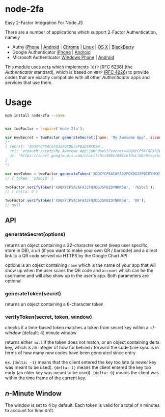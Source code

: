 # node-2fa
Easy 2-Factor Integration For Node.JS

There are a number of applications which support 2-Factor Authentication, namely

* Authy [iPhone](https://itunes.apple.com/us/app/authy/id494168017?mt=8) | [Android](https://play.google.com/store/apps/details?id=com.authy.authy&hl=en) | [Chrome](https://chrome.google.com/webstore/detail/authy/gaedmjdfmmahhbjefcbgaolhhanlaolb?hl=en) | [Linux](https://www.authy.com/personal/) | [OS X](https://www.authy.com/personal/) | [BlackBerry](https://appworld.blackberry.com/webstore/content/38831914/?countrycode=US&lang=en)
* Google Authenticator [iPhone](https://itunes.apple.com/us/app/google-authenticator/id388497605?mt=8) | [Android](https://play.google.com/store/apps/details?id=com.google.android.apps.authenticator2&hl=en)
* Microsoft Authenticator [Windows Phone](https://www.microsoft.com/en-us/store/apps/authenticator/9wzdncrfj3rj) | [Android](https://play.google.com/store/apps/details?id=com.microsoft.msa.authenticator)

This module uses [`notp`](https://github.com/guyht/notp) which implements `TOTP` [(RFC 6238)](https://www.ietf.org/rfc/rfc6238.txt)
(the *Authenticator* standard), which is based on `HOTP` [(RFC 4226)](https://www.ietf.org/rfc/rfc4226.txt)
to provide codes that are exactly compatible with all other *Authenticator* apps and services that use them.

Usage
=====

```bash
npm install node-2fa --save
```

```javascript

var twoFactor = require('node-2fa');

var newSecret = twoFactor.generateSecret({name: 'My Awesome App', account: 'johndoe'});
/*
{ secret: 'XDQXYCP5AC6FA32FQXDGJSPBIDYNKK5W',
  uri: 'otpauth://totp/My Awesome App:johndoe%3Fsecret=XDQXYCP5AC6FA32FQXDGJSPBIDYNKK5W',
  qr: 'https://chart.googleapis.com/chart?chs=166x166&chld=L|0&cht=qr&chl=otpauth://totp/My Awesome App:johndoe%3Fsecret=XDQXYCP5AC6FA32FQXDGJSPBIDYNKK5W' 
}
*/

var newToken = twoFactor.generateToken('XDQXYCP5AC6FA32FQXDGJSPBIDYNKK5W');
// { token: '630618' }

twoFactor.verifyToken('XDQXYCP5AC6FA32FQXDGJSPBIDYNKK5W', '765075');
// { delta: 0 }

twoFactor.verifyToken('XDQXYCP5AC6FA32FQXDGJSPBIDYNKK5W', '00');
// null
```

API
---

### generateSecret(options)

returns an object containing a 32-character secret (keep user specific, store in DB), a uri (if you want to make your own QR / barcode) and a direct link to a QR code served via HTTPS by the Google Chart API

options is an object containing `name` which is the name of your app that will show up when the user scans the QR code and `account` which can be the username and will also show up in the user's app. Both parameters are optional

### generateToken(secret)

returns an object containing a 6-character token

### verifyToken(secret, token, window)

checks if a time-based token matches a token from secret key within a +/- _window_ (default: 4) minute window

returns either `null` if the token does not match, or an object containing delta key, which is an integer of how for behind / forward the code time sync is in terms of how many new codes have been generated since entry

ex.
`{delta: -1}` means that the client entered the key too late (a newer key was meant to be used).
`{delta: 1}` means the client entered the key too early (an older key was meant to be used).
`{delta: 0}` means the client was within the time frame of the current key.

_n_-Minute Window
----------------

The window is set to 4 by default. Each token is valid for a total of _n_ minutes to account for time drift.